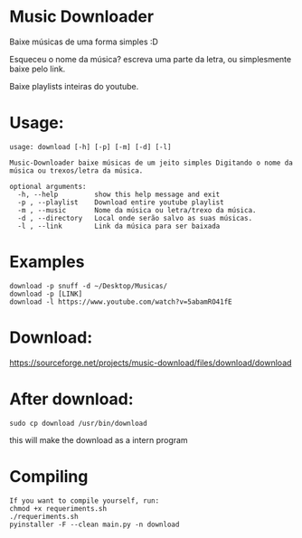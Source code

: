 # Music Downloader
Baixe músicas de uma forma simples :D

Esqueceu o nome da música? escreva uma parte da letra, ou simplesmente baixe pelo link.

Baixe playlists inteiras do youtube.


# Usage: 

    usage: download [-h] [-p] [-m] [-d] [-l]

    Music-Downloader baixe músicas de um jeito simples Digitando o nome da
    música ou trexos/letra da música.

    optional arguments:
      -h, --help         show this help message and exit
      -p , --playlist    Download entire youtube playlist
      -m , --music       Nome da música ou letra/trexo da música.
      -d , --directory   Local onde serão salvo as suas músicas.
      -l , --link        Link da música para ser baixada

# Examples

    download -p snuff -d ~/Desktop/Musicas/ 
    download -p [LINK]
    download -l https://www.youtube.com/watch?v=5abamRO41fE

# Download:

https://sourceforge.net/projects/music-download/files/download/download

# After download:

    sudo cp download /usr/bin/download
this will make the download as a intern program

# Compiling
    If you want to compile yourself, run:
    chmod +x requeriments.sh
    ./requeriments.sh
    pyinstaller -F --clean main.py -n download

